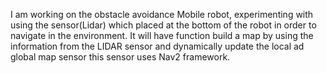 I am working on the obstacle avoidance Mobile robot, experimenting with using the sensor(Lidar) which placed at the bottom of the robot in order to navigate in the environment. It will have function build a map by using the information from the LIDAR sensor and dynamically update the local ad global map sensor this sensor uses Nav2 framework. 
